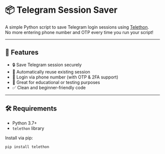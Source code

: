 # 📦 Telegram Session Saver

A simple Python script to save Telegram login sessions using [Telethon](https://github.com/LonamiWebs/Telethon).  
No more entering phone number and OTP every time you run your script!

---

## 🚀 Features

- 🔒 Save Telegram session securely
- 🔁 Automatically reuse existing session
- 📱 Login via phone number (with OTP & 2FA support)
- 🧪 Great for educational or testing purposes
- ✅ Clean and beginner-friendly code

---

## 🛠️ Requirements

- Python 3.7+
- `telethon` library

Install via pip:
```bash
pip install telethon
